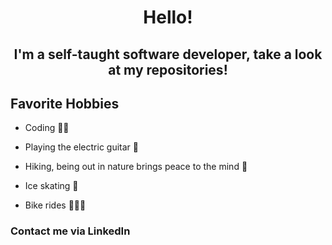 <h1 align="center">Hello!</h1>
<h2 align="center">I'm a self-taught software developer, take a look at my repositories!</h2>

## Favorite Hobbies
<ul>
  
  <li> Coding 👨‍💻</li>
  <p></p>
  
  <li> Playing the electric guitar 🎸</li>
  <p></p>
  
  <li> Hiking, being out in nature brings peace to the mind 🌲</li>
  <p></p>
  
  
  <li> Ice skating 🏒</li>
  <p></p>
  
  <li> Bike rides 🚵🏻‍♂️</li>
  <p></p>

</ul>

<h3>Contact me via LinkedIn</h3>


